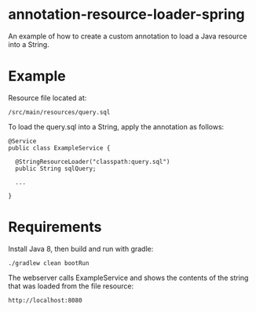 # annotation-resource-loader-spring

An example of how to create a custom annotation to load a Java resource into a String.

# Example

Resource file located at:

```/src/main/resources/query.sql```

To load the query.sql into a String, apply the annotation as follows:

```$xslt
@Service
public class ExampleService {

  @StringResourceLoader("classpath:query.sql")
  public String sqlQuery;

  ...

}
```

# Requirements

Install Java 8, then build and run with gradle:

```$xslt
./gradlew clean bootRun
```

The webserver calls ExampleService and shows the contents of the string that was loaded from the file resource:

```$xslt
http://localhost:8080
```